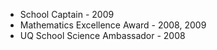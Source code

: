 - School Captain - 2009
- Mathematics Excellence Award - 2008, 2009
- UQ School Science Ambassador - 2008

